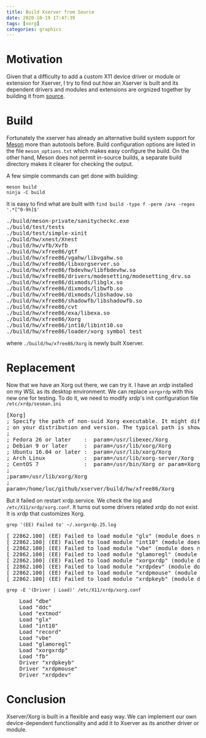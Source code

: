 ```yaml
---
title: Build Xserver from Source
date: 2020-10-19 17:47:39
tags: [xorg]
categories: graphics
---
```


# Motivation
Given that a difficulty to add a custom X11 device driver or module or extension for Xserver, I try to find out how an Xserver is built and its dependent drivers and modules and extensions are orgnized together by building it from [source](https://gitlab.freedesktop.org/xorg/xserver.git).

<!--more-->

# Build
Fortunately the xserver has already an alternative build system support for [Meson](https://mesonbuild.com/) more than autotools before. Build configuration options are listed in the file `meson_options.txt` which makes easy configure the build. On the other hand, Meson does not permit in-source builds, a separate build directory makes it clearer for checking the output.

A few simple commands can get done with building:
```shell
meson build
ninja -C build
```

It is easy to find what are built with `find build -type f -perm /a+x -regex '.*[^0-9h]$'`
<pre>
./build/meson-private/sanitycheckc.exe
./build/test/tests
./build/test/simple-xinit
./build/hw/xnest/Xnest
./build/hw/vfb/Xvfb
./build/hw/xfree86/gtf
./build/hw/xfree86/vgahw/libvgahw.so
./build/hw/xfree86/libxorgserver.so
./build/hw/xfree86/fbdevhw/libfbdevhw.so
./build/hw/xfree86/drivers/modesetting/modesetting_drv.so
./build/hw/xfree86/dixmods/libglx.so
./build/hw/xfree86/dixmods/libwfb.so
./build/hw/xfree86/dixmods/libshadow.so
./build/hw/xfree86/shadowfb/libshadowfb.so
./build/hw/xfree86/cvt
./build/hw/xfree86/exa/libexa.so
./build/hw/xfree86/Xorg
./build/hw/xfree86/int10/libint10.so
./build/hw/xfree86/loader/xorg_symbol_test
</pre>

where `./build/hw/xfree86/Xorg` is newly built Xserver.

# Replacement
Now that we have an Xorg out there, we can try it. I have an *xrdp* installed on my WSL as its desktop environment. We can replace `xorgxrdp` with this new one for testing. To do it, we need to modify xrdp's init configuration file `/etc/xrdp/sesman.ini`

<pre>
[Xorg]
; Specify the path of non-suid Xorg executable. It might differ depending
; on your distribution and version. The typical path is shown as follows:
;
; Fedora 26 or later    :  param=/usr/libexec/Xorg
; Debian 9 or later     :  param=/usr/lib/xorg/Xorg
; Ubuntu 16.04 or later :  param=/usr/lib/xorg/Xorg
; Arch Linux            :  param=/usr/lib/xorg-server/Xorg
; CentOS 7              :  param=/usr/bin/Xorg or param=Xorg
;
;param=/usr/lib/xorg/Xorg
;
param=/home/luc/github/xserver/build/hw/xfree86/Xorg
</pre>

But it failed on restart xrdp.service. We check the log and `/etc/X11/xrdp/xorg.conf`. It turns out some drivers related xrdp do not exist. It is xrdp that customizes Xorg.

```shell
grep '(EE) Failed to' ~/.xorgxrdp.25.log
```
<pre>
[ 22862.100] (EE) Failed to load module "glx" (module does not exist, 0)
[ 22862.100] (EE) Failed to load module "int10" (module does not exist, 0)
[ 22862.100] (EE) Failed to load module "vbe" (module does not exist, 0)
[ 22862.100] (EE) Failed to load module "glamoregl" (module does not exist, 0)
[ 22862.100] (EE) Failed to load module "xorgxrdp" (module does not exist, 0)
[ 22862.100] (EE) Failed to load module "xrdpdev" (module does not exist, 0)
[ 22862.100] (EE) Failed to load module "xrdpmouse" (module does not exist, 0)
[ 22862.100] (EE) Failed to load module "xrdpkeyb" (module does not exist, 0)
</pre>

```shell
grep -E '(Driver | Load)' /etc/X11/xrdp/xorg.conf
```
<pre>
    Load "dbe"
    Load "ddc"
    Load "extmod"
    Load "glx"
    Load "int10"
    Load "record"
    Load "vbe"
    Load "glamoregl"
    Load "xorgxrdp"
    Load "fb"
    Driver "xrdpkeyb"
    Driver "xrdpmouse"
    Driver "xrdpdev"
</pre>

# Conclusion
Xserver/Xorg is built in a flexible and easy way. We can implement our own device-dependent functionality and add it to Xserver as its another driver or module.
